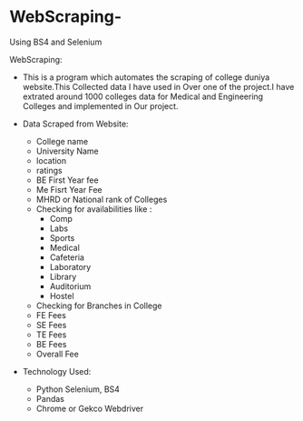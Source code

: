 # WebScraping-
Using BS4 and Selenium

WebScraping:
- This is a program which automates the scraping of college duniya website.This Collected data I have used in Over one of the project.I have extrated around 1000 colleges data for Medical and Engineering Colleges and implemented in Our project. 

- Data Scraped from Website:
	- College name
	- University Name
	- location
	- ratings
	- BE First Year fee
	- Me Fisrt Year Fee
	- MHRD or National rank of Colleges
	- Checking for availabilities like :
		- Comp 
		- Labs 
		- Sports 
		- Medical 
		- Cafeteria 
		- Laboratory 
		- Library 
		- Auditorium 
		- Hostel
	- Checking for Branches in College
	- FE Fees
	- SE Fees
	- TE Fees
	- BE Fees
	- Overall Fee

- Technology Used: 
	- Python Selenium, BS4
	- Pandas
	- Chrome or Gekco Webdriver
